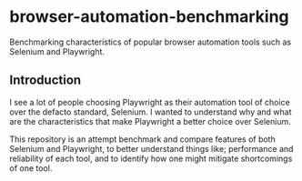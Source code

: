 # browser-automation-benchmarking
Benchmarking characteristics of popular browser automation tools such as Selenium and Playwright.

## Introduction
I see a lot of people choosing Playwright as their automation tool of choice over the defacto standard, Selenium. 
I wanted to understand why and what are the characteristics that make Playwright a better choice over Selenium. 

This repository is an attempt benchmark and compare features of both Selenium and Playwright, to better understand 
things like; performance and reliability of each tool, and to identify how one might mitigate shortcomings of one tool.
